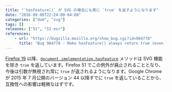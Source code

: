 ```yaml
---
title: "`hasFeature()` が SVG の場合にも常に `true` を返すようになります"
date: "2016-09-06T22:24:00-04:00"
categories: ["dom", "svg"]
tags: []
releases: ["51", "52-esr"]
references:
    - url: "https://bugzilla.mozilla.org/show_bug.cgi?id=984778"
      title: "Bug 984778 - Make hasFeature() always return true (even for SVG)"
---
```

[Firefox 19](https://www.fxsitecompat.dev/ja/docs/2012/hasfeature-issupported-methods-now-always-return-true/) 以降、[`document.implementation.hasFeature`](https://developer.mozilla.org/docs/Web/API/DOMImplementation/hasFeature) メソッドは SVG 機能を除き `true` を返しています。Firefox 51 でこの例外が廃止されることとなり、今後は引数が無視され常に `true` が返されるようになります。Google Chrome が 2015 年 7 月公開のバージョン 44 以降すでに `true` を返していることから、互換性への影響は軽微なはずです。
